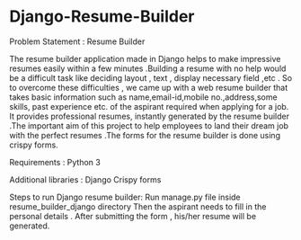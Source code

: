 # Django-Resume-Builder
Problem Statement : Resume Builder

The resume builder application made in Django helps to make impressive resumes easily within a few minutes .Building a resume with no help would be a difficult task like deciding layout , text , display necessary field ,etc . So to overcome these difficulties , we came up with a web resume builder that takes basic information such as name,email-id,mobile no.,address,some skills, past experience etc. of the aspirant required when applying for a job. It provides professional resumes, instantly generated by the resume builder .The important aim of this project to help employees to land their dream job with the perfect resumes .The forms for the resume builder is done using crispy forms.


Requirements :
   Python 3
   
   
Additional libraries :
   Django 
   Crispy forms
   
   
Steps to run Django resume builder:
Run manage.py file inside resume_builder_django directory
Then the aspirant needs to fill in the personal details . After submitting the form , his/her resume will be generated.



